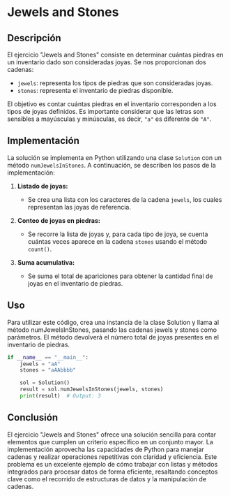 # Jewels and Stones

## Descripción

El ejercicio "Jewels and Stones" consiste en determinar cuántas piedras en un inventario dado son consideradas joyas. Se nos proporcionan dos cadenas:

- `jewels`: representa los tipos de piedras que son consideradas joyas.
- `stones`: representa el inventario de piedras disponible.

El objetivo es contar cuántas piedras en el inventario corresponden a los tipos de joyas definidos. Es importante considerar que las letras son sensibles a mayúsculas y minúsculas, es decir, `"a"` es diferente de `"A"`.

## Implementación

La solución se implementa en Python utilizando una clase `Solution` con un método `numJewelsInStones`. A continuación, se describen los pasos de la implementación:

1. **Listado de joyas:**
   - Se crea una lista con los caracteres de la cadena `jewels`, los cuales representan las joyas de referencia.

2. **Conteo de joyas en piedras:**
   - Se recorre la lista de joyas y, para cada tipo de joya, se cuenta cuántas veces aparece en la cadena `stones` usando el método `count()`.

3. **Suma acumulativa:**
   - Se suma el total de apariciones para obtener la cantidad final de joyas en el inventario de piedras.

## Uso

Para utilizar este código, crea una instancia de la clase Solution y llama al método numJewelsInStones, pasando las cadenas jewels y stones como parámetros. El método devolverá el número total de joyas presentes en el inventario de piedras.

```python
if __name__ == "__main__":
    jewels = "aA"
    stones = "aAAbbbb"

    sol = Solution()
    result = sol.numJewelsInStones(jewels, stones)
    print(result)  # Output: 3
```

## Conclusión

El ejercicio "Jewels and Stones" ofrece una solución sencilla para contar elementos que cumplen un criterio específico en un conjunto mayor. La implementación aprovecha las capacidades de Python para manejar cadenas y realizar operaciones repetitivas con claridad y eficiencia. Este problema es un excelente ejemplo de cómo trabajar con listas y métodos integrados para procesar datos de forma eficiente, resaltando conceptos clave como el recorrido de estructuras de datos y la manipulación de cadenas.
